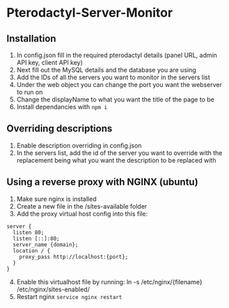 # Pterodactyl-Server-Monitor

## Installation
1. In config.json fill in the required pterodactyl details (panel URL, admin API key, client API key)
2. Next fill out the MySQL details and the database you are using
3. Add the IDs of all the servers you want to monitor in the servers list
4. Under the web object you can change the port you want the webserver to run on
5. Change the displayName to what you want the title of the page to be
6. Install dependancies with `npm i`

## Overriding descriptions
1. Enable description overriding in config.json
2. In the servers list, add the id of the server you want to override with the replacement being what you want the description to be replaced with

## Using a reverse proxy with NGINX (ubuntu)
1. Make sure nginx is installed
2. Create a new file in the /sites-available folder
3. Add the proxy virtual host config into this file:
```
server {
  listen 80;
  listen [::]:80;
  server_name {domain}; 
  location / {
    proxy_pass http://localhost:{port};
  }
}
```
4. Enable this virtualhost file by running: ln -s /etc/nginx/{filename} /etc/nginx/sites-enabled/
5. Restart nginx `service nginx restart`
